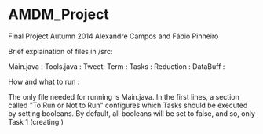 AMDM_Project
============

Final Project Autumn 2014
Alexandre Campos and Fábio Pinheiro

Brief explaination of files in /src:

Main.java : 
Tools.java : 
Tweet: 
Term :
Tasks : 
Reduction : 
DataBuff : 

How and what to run :

The only file needed for running is Main.java. In the first lines, a section called "To Run or Not to Run" configures which Tasks should be executed by setting booleans.
By default, all booleans will be set to false, and so, only Task 1 (creating )
